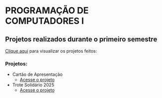 # PROGRAMAÇÃO DE COMPUTADORES I
## Projetos realizados durante o primeiro semestre 

[Clique aqui](https://telinii.github.io/ProgComp1-23.04-/) para visualizar os projetos feitos:

### Projetos:
- Cartão de Apresentação
  - [Acesse o projeto](https://telinii.github.io/ProgComp1-23.04-/Cartao/index.html)
- Trote Solidário 2025
   - [Acesse o projeto](file:///C:/Users/Lucca%20Telini/OneDrive/Área%20de%20Trabalho/ProgComp1(23.04)/trote/index.html)
